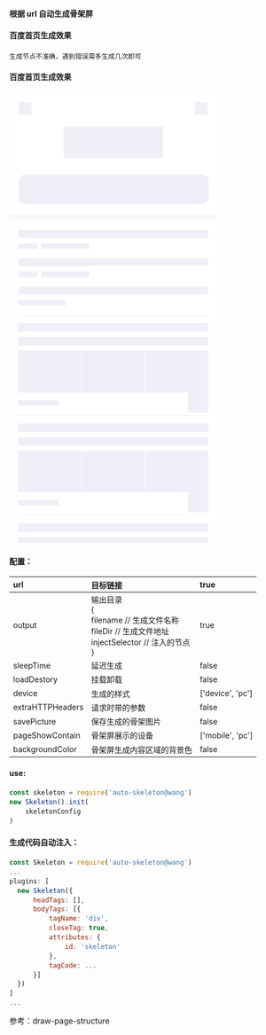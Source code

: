#### 根据 url 自动生成骨架屏
#### 百度首页生成效果
    生成节点不准确，遇到错误需多生成几次即可

#### 百度首页生成效果

![图片](./baidu-skeleton.png)

#### 配置：

|url|目标链接|true|
|:----|:----|:----|
|output|输出目录<br>{<br>    filename // 生成文件名称<br>    fileDir // 生成文件地址<br>    injectSelector // 注入的节点<br>}|true|
|sleepTime|延迟生成|false|
|loadDestory|挂载卸载|false|
|device|生成的样式|['device', 'pc']|
|extraHTTPHeaders|请求时带的参数|false|
|savePicture|保存生成的骨架图片|false|
|pageShowContain|骨架屏展示的设备|['mobile', 'pc']|
|backgroundColor|骨架屏生成内容区域的背景色|false|

#### use:

```javascript
const skeleton = require('auto-skeleton@wang')
new Skeleton().init(
    skeletonConfig
)
```
#### 生成代码自动注入：

```javascript
const Skeleton = require('auto-skeleton@wang')
...
plugins: [
  new Skeleton({
      headTags: [],
      bodyTags: [{
          tagName: 'div',
          closeTag: true,
          attributes: {
              id: 'skeleton'
          },
          tagCode: ...
      }]
  })
]
...
```
参考：draw-page-structure
